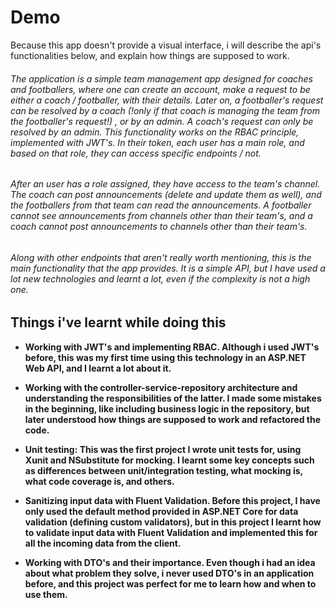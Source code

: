 # Demo
Because this app doesn't provide a visual interface, i will describe the api's functionalities below, and explain how things are supposed to work.

###### The application is a simple team management app designed for coaches and footballers, where one can create an account, make a request to be either a coach / footballer, with their details. Later on, a footballer's request can be resolved by a coach (!only if that coach is managing the team from the footballer's request!) , or by an admin. A coach's request can only be resolved by an admin. This functionality works on the RBAC principle, implemented with JWT's. In their token, each user has a main role, and based on that role, they can access specific endpoints / not.

###### After an user has a role assigned, they have access to the team's channel. The coach can post announcements (delete and update them as well), and the footballers from that team can read the announcements. A footballer cannot see announcements from channels other than their team's, and a coach cannot post announcements to channels other than their team's.

###### Along with other endpoints that aren't really worth mentioning, this is the main functionality that the app provides. It is a simple API, but I have used a lot new technologies and learnt a lot, even if the complexity is not a high one.



## Things i've learnt while doing this
- **Working with JWT's and implementing RBAC. Although i used JWT's before, this was my first time using this technology in an ASP.NET Web API, and I learnt a lot about it.**

- **Working with the controller-service-repository architecture and understanding the responsibilities of the latter. I made some mistakes in the beginning, like including business logic in the repository, but later understood how things are supposed to work and refactored the code.**
- **Unit testing: This was the first project I wrote unit tests for, using Xunit and NSubstitute for mocking. I learnt some key concepts such as differences between unit/integration testing, what mocking is, what code coverage is, and others.**
- **Sanitizing input data with Fluent Validation. Before this project, I have only used the default method provided in ASP.NET Core for data validation (defining custom validators), but in this project I learnt how to validate input data with Fluent Validation and implemented this for all the incoming data from the client.**
- **Working with DTO's and their importance. Even though i had an idea about what problem they solve, i never used DTO's in an application before, and this project was perfect for me to learn how and when to use them.**


